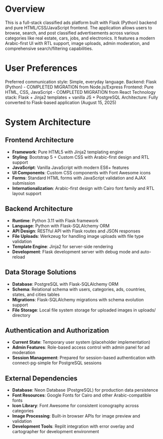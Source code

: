 # Overview

This is a full-stack classified ads platform built with Flask (Python) backend and pure HTML/CSS/JavaScript frontend. The application allows users to browse, search, and post classified advertisements across various categories like real estate, cars, jobs, and electronics. It features a modern Arabic-first UI with RTL support, image uploads, admin moderation, and comprehensive search/filtering capabilities.

# User Preferences

Preferred communication style: Simple, everyday language.
Backend: Flask (Python) - COMPLETED MIGRATION from Node.js/Express
Frontend: Pure HTML, CSS, JavaScript - COMPLETED MIGRATION from React
Technology stack: Flask + Jinja2 templates + vanilla JS + PostgreSQL
Architecture: Fully converted to Flask-based application (August 15, 2025)

# System Architecture

## Frontend Architecture
- **Framework**: Pure HTML5 with Jinja2 templating engine
- **Styling**: Bootstrap 5 + Custom CSS with Arabic-first design and RTL support
- **JavaScript**: Vanilla JavaScript with modern ES6+ features
- **UI Components**: Custom CSS components with Font Awesome icons
- **Forms**: Standard HTML forms with JavaScript validation and AJAX submission
- **Internationalization**: Arabic-first design with Cairo font family and RTL layout support

## Backend Architecture
- **Runtime**: Python 3.11 with Flask framework
- **Language**: Python with Flask-SQLAlchemy ORM
- **API Design**: RESTful API with Flask routes and JSON responses
- **File Uploads**: Werkzeug for handling image uploads with file type validation
- **Template Engine**: Jinja2 for server-side rendering
- **Development**: Flask development server with debug mode and auto-reload

## Data Storage Solutions
- **Database**: PostgreSQL with Flask-SQLAlchemy ORM
- **Schema**: Relational schema with users, categories, ads, countries, states, and cities tables
- **Migrations**: Flask-SQLAlchemy migrations with schema evolution support
- **File Storage**: Local file system storage for uploaded images in uploads/ directory

## Authentication and Authorization
- **Current State**: Temporary user system (placeholder implementation)
- **Admin Features**: Role-based access control with admin panel for ad moderation
- **Session Management**: Prepared for session-based authentication with connect-pg-simple for PostgreSQL sessions

## External Dependencies
- **Database**: Neon Database (PostgreSQL) for production data persistence
- **Font Resources**: Google Fonts for Cairo and other Arabic-compatible fonts
- **Icon Library**: Font Awesome for consistent iconography across categories
- **Image Processing**: Built-in browser APIs for image preview and validation
- **Development Tools**: Replit integration with error overlay and cartographer for development environment